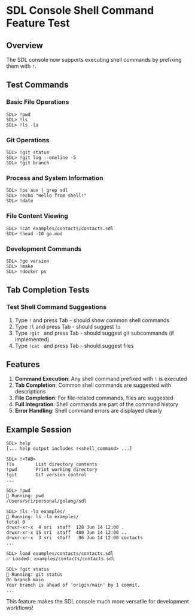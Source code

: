 # SDL Console Shell Command Feature Test

## Overview
The SDL console now supports executing shell commands by prefixing them with `!`.

## Test Commands

### Basic File Operations
```
SDL> !pwd
SDL> !ls
SDL> !ls -la
```

### Git Operations
```
SDL> !git status
SDL> !git log --oneline -5
SDL> !git branch
```

### Process and System Information
```
SDL> !ps aux | grep sdl
SDL> !echo "Hello from shell!"
SDL> !date
```

### File Content Viewing
```
SDL> !cat examples/contacts/contacts.sdl
SDL> !head -10 go.mod
```

### Development Commands
```
SDL> !go version
SDL> !make
SDL> !docker ps
```

## Tab Completion Tests

### Test Shell Command Suggestions
1. Type `!` and press Tab - should show common shell commands
2. Type `!l` and press Tab - should suggest `ls`
3. Type `!git ` and press Tab - should suggest git subcommands (if implemented)
4. Type `!cat ` and press Tab - should suggest files

## Features

1. **Command Execution**: Any shell command prefixed with `!` is executed
2. **Tab Completion**: Common shell commands are suggested with descriptions
3. **File Completion**: For file-related commands, files are suggested
4. **Full Integration**: Shell commands are part of the command history
5. **Error Handling**: Shell command errors are displayed clearly

## Example Session

```
SDL> help
[... help output includes !<shell_command> ...]

SDL> !<TAB>
!ls        List directory contents
!pwd       Print working directory
!git       Git version control
...

SDL> !pwd
🐚 Running: pwd
/Users/sri/personal/golang/sdl

SDL> !ls -la examples/
🐚 Running: ls -la examples/
total 0
drwxr-xr-x  4 sri  staff  128 Jun 14 12:00 .
drwxr-xr-x 15 sri  staff  480 Jun 14 12:00 ..
drwxr-xr-x  3 sri  staff   96 Jun 14 12:00 contacts
...

SDL> load examples/contacts/contacts.sdl
✅ Loaded: examples/contacts/contacts.sdl

SDL> !git status
🐚 Running: git status
On branch main
Your branch is ahead of 'origin/main' by 1 commit.
...
```

This feature makes the SDL console much more versatile for development workflows!